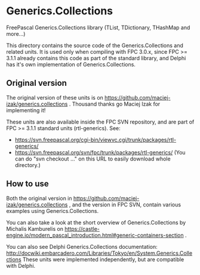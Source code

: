 # Generics.Collections

FreePascal Generics.Collections library (TList, TDictionary, THashMap and more...)

This directory contains the source code of the Generics.Collections
and related units. It is used only when compiling with FPC 3.0.x,
since FPC >= 3.1.1 already contains this code as part of the standard library,
and Delphi has it's own implementation of Generics.Collections.

## Original version

The original version of these units is on
https://github.com/maciej-izak/generics.collections .
Thousand thanks go Maciej Izak for implementing it!

These units are also available inside the FPC SVN repository,
and are part of FPC >= 3.1.1 standard units (rtl-generics).
See:

- https://svn.freepascal.org/cgi-bin/viewvc.cgi/trunk/packages/rtl-generics/
- https://svn.freepascal.org/svn/fpc/trunk/packages/rtl-generics/
  (You can do "svn checkout ..." on this URL to easily download whole directory.)

## How to use

Both the original version in
https://github.com/maciej-izak/generics.collections ,
and the version in FPC SVN,
contain various examples using Generics.Collections.

You can also take a look at the short overview of
Generics.Collections by Michalis Kamburelis on
https://castle-engine.io/modern_pascal_introduction.html#generic-containers-section .

You can also see Delphi Generics.Collections documentation:
http://docwiki.embarcadero.com/Libraries/Tokyo/en/System.Generics.Collections
These units were implemented independently, but are compatible with Delphi.

